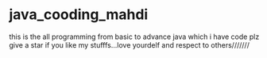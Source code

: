 # java_cooding_mahdi
this is the all programming from basic to advance java which i have code plz give a star if you like my stufffs...love yourdelf and respect to others///////
